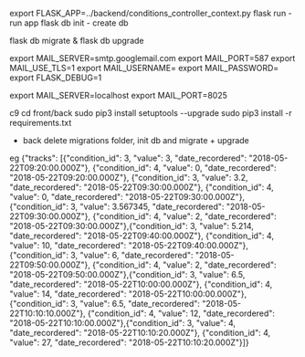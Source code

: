 
export FLASK_APP=../backend/conditions_controller_context.py
flask run - run app
flask db init - create db

flask db migrate & flask db upgrade

export MAIL_SERVER=smtp.googlemail.com
export MAIL_PORT=587
export MAIL_USE_TLS=1
export MAIL_USERNAME=<your-gmail-username>
export MAIL_PASSWORD=<your-gmail-password>
export FLASK_DEBUG=1

export MAIL_SERVER=localhost
export MAIL_PORT=8025



c9
cd front/back
sudo pip3 install setuptools --upgrade
sudo pip3 install -r requirements.txt
+ back delete migrations folder, init db and migrate + upgrade



eg
{"tracks": [{"condition_id": 3, "value": 3, "date_recordered": "2018-05-22T09:20:00.000Z"}, {"condition_id": 4, "value": 0, "date_recordered": "2018-05-22T09:20:00.000Z"}, {"condition_id": 3, "value": 3.2, "date_recordered": "2018-05-22T09:30:00.000Z"}, {"condition_id": 4, "value": 0, "date_recordered": "2018-05-22T09:30:00.000Z"},{"condition_id": 3, "value": 3.567345, "date_recordered": "2018-05-22T09:30:00.000Z"}, {"condition_id": 4, "value": 2, "date_recordered": "2018-05-22T09:30:00.000Z"},{"condition_id": 3, "value": 5.214, "date_recordered": "2018-05-22T09:40:00.000Z"}, {"condition_id": 4, "value": 10, "date_recordered": "2018-05-22T09:40:00.000Z"},{"condition_id": 3, "value": 6, "date_recordered": "2018-05-22T09:50:00.000Z"}, {"condition_id": 4, "value": 2, "date_recordered": "2018-05-22T09:50:00.000Z"},{"condition_id": 3, "value": 6.5, "date_recordered": "2018-05-22T10:00:00.000Z"}, {"condition_id": 4, "value": 14, "date_recordered": "2018-05-22T10:00:00.000Z"},{"condition_id": 3, "value": 6.5, "date_recordered": "2018-05-22T10:10:10.000Z"}, {"condition_id": 4, "value": 12, "date_recordered": "2018-05-22T10:10:00.000Z"},{"condition_id": 3, "value": 4, "date_recordered": "2018-05-22T10:10:20.000Z"}, {"condition_id": 4, "value": 27, "date_recordered": "2018-05-22T10:10:20.000Z"}]}